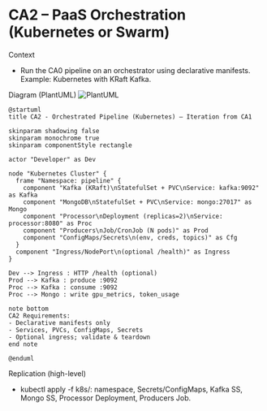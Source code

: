 # CA2 – PaaS Orchestration (Kubernetes or Swarm)

Context
- Run the CA0 pipeline on an orchestrator using declarative manifests. Example: Kubernetes with KRaft Kafka.

Diagram (PlantUML)
![PlantUML](https://www.plantuml.com/plantuml/svg/VLFDJXi_4B_xAURFuQz49Kh81KZLYZOvb5P0H51FICZnpcwiU3skFHk4AgG-H9-mJzBnRb92LFNYjVtxsFdmN2JMaPlQgVzuXJN2nYwZzgpOiaEOVXZ306wYMM7Yg1aBcDk0pdg4tfTcYT4ZO-h3hny_uP9HA9Oyb95gqPuebTRM1nrr3Mcb2tgqle9IkuHxI4sUp4ea21oRVSHG7SYZvmK_EOI8XhMl72gb3LE4enbkq570U0GwWPoKybGW7Bt41bFN9CwCxmgW55k1hsLDGHkSGDZcq-7myaynqULQIvwtkkJ-lL-mPYmRjq26Dp3_EfKhZ1kRNTQPEZaVdO_RI5hbeTqL-Ofc7_zjL6VIP7mwEZbjdLhHeTCyai6KADxx6GP7JtM-xaNPMwFJkt5_pp7io9EpqTceDStwltWMZS6OxlrdMWwdaV8NUjSGg4ZzdQuur4t9bxQwqY4D5sWYiXZqq6-EGGv5EWQcOCtMO5fMedzMhnmkVHKbmE4r5JYdoAAdaD-HTZ1SeNQywjHRedfMIbeDWy7xtHLCuDFTtNn7Xpy6VPLZRgbTDwKUNQBGTYl3vXLioAUcFeIxFWZy62qZLA5vg96ZDMs2Q_GFJT8LvkSdy9AOgLPvUcxnMsCZvWQbYHh038tJUKms2BNsjiJ42SYx9m6tFHDFUHIoljJs6BR55TRDhZYsI_ujRBIpXMQ4_u5HHvaphz0Na8DH5xAJ0VyD)
```plantuml
@startuml
title CA2 - Orchestrated Pipeline (Kubernetes) — Iteration from CA1

skinparam shadowing false
skinparam monochrome true
skinparam componentStyle rectangle

actor "Developer" as Dev

node "Kubernetes Cluster" {
  frame "Namespace: pipeline" {
    component "Kafka (KRaft)\nStatefulSet + PVC\nService: kafka:9092" as Kafka
    component "MongoDB\nStatefulSet + PVC\nService: mongo:27017" as Mongo
    component "Processor\nDeployment (replicas=2)\nService: processor:8080" as Proc
    component "Producers\nJob/CronJob (N pods)" as Prod
    component "ConfigMaps/Secrets\n(env, creds, topics)" as Cfg
  }
  component "Ingress/NodePort\n(optional /health)" as Ingress
}

Dev --> Ingress : HTTP /health (optional)
Prod --> Kafka : produce :9092
Proc --> Kafka : consume :9092
Proc --> Mongo : write gpu_metrics, token_usage

note bottom
CA2 Requirements:
- Declarative manifests only
- Services, PVCs, ConfigMaps, Secrets
- Optional ingress; validate & teardown
end note

@enduml
```

Replication (high-level)
- kubectl apply -f k8s/: namespace, Secrets/ConfigMaps, Kafka SS, Mongo SS, Processor Deployment, Producers Job.
